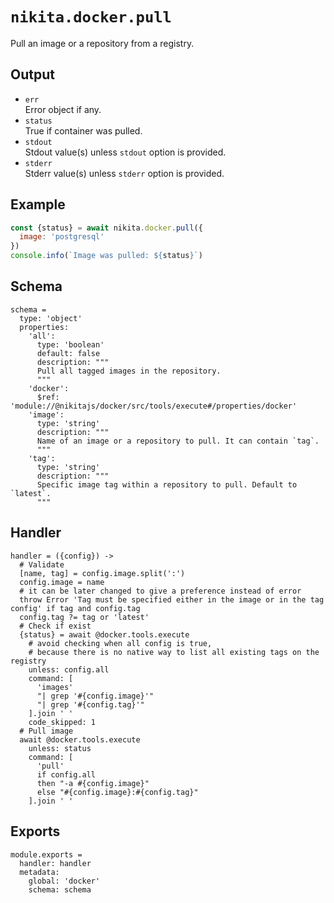
# `nikita.docker.pull`

Pull an image or a repository from a registry.

## Output

* `err`   
  Error object if any.
* `status`   
  True if container was pulled.
* `stdout`   
  Stdout value(s) unless `stdout` option is provided.
* `stderr`   
  Stderr value(s) unless `stderr` option is provided.

## Example

```js
const {status} = await nikita.docker.pull({
  image: 'postgresql'
})
console.info(`Image was pulled: ${status}`)
```

## Schema

    schema =
      type: 'object'
      properties:
        'all':
          type: 'boolean'
          default: false
          description: """
          Pull all tagged images in the repository.
          """
        'docker':
          $ref: 'module://@nikitajs/docker/src/tools/execute#/properties/docker'
        'image':
          type: 'string'
          description: """
          Name of an image or a repository to pull. It can contain `tag`.
          """
        'tag':
          type: 'string'
          description: """
          Specific image tag within a repository to pull. Default to `latest`.
          """

## Handler

    handler = ({config}) ->
      # Validate
      [name, tag] = config.image.split(':')
      config.image = name
      # it can be later changed to give a preference instead of error
      throw Error 'Tag must be specified either in the image or in the tag config' if tag and config.tag
      config.tag ?= tag or 'latest'
      # Check if exist
      {status} = await @docker.tools.execute
        # avoid checking when all config is true,
        # because there is no native way to list all existing tags on the registry
        unless: config.all
        command: [
          'images'
          "| grep '#{config.image}'"
          "| grep '#{config.tag}'"
        ].join ' '
        code_skipped: 1
      # Pull image
      await @docker.tools.execute
        unless: status
        command: [
          'pull'
          if config.all
          then "-a #{config.image}"
          else "#{config.image}:#{config.tag}"
        ].join ' '

## Exports

    module.exports =
      handler: handler
      metadata:
        global: 'docker'
        schema: schema
